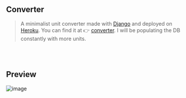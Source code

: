 ## Converter

> A minimalist unit converter made with [Django](https://github.com/django/django) and deployed on [Heroku](https://www.heroku.com/).
> You can find it at 👉 [converter](https://convunit.herokuapp.com/).
> I will be populating the DB constantly with more units.

<br></br>
## Preview
![image](https://user-images.githubusercontent.com/84429399/177429686-712e86fe-27dd-4977-a0dc-9b615fec1f85.png)
